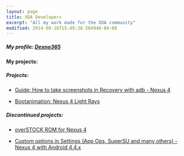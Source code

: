```yaml
---
layout: page
title: XDA Developers
excerpt: "All my work made for the XDA community"
modified: 2014-09-16T15:49:38.564948-04:00
---
```


##### My profile: [Desno365](http://forum.xda-developers.com/member.php?u=5289638)


#### My projects:

##### Projects:

* [Guide: How to take screenshots in Recovery with adb - Nexus 4](http://forum.xda-developers.com/nexus-4/general/guide-how-to-screenshots-recovery-adb-t2544042/post47864712)

* [Bootanimation: Nexus 4 Light Rays](http://forum.xda-developers.com/nexus-4/themes-apps/bootanimation-nexus-4-light-rays-t2559666/post48242446)


##### Discontinued projects:

* [overSTOCK ROM for Nexus 4](http://forum.xda-developers.com/nexus-4/development/rom-overstock-v5-0-0-nexus-5-ui-t2541559/post47805637)

* [Custom options in Settings (App Ops, SuperSU and many others) - Nexus 4 with Android 4.4.x](http://forum.xda-developers.com/nexus-4/themes-apps/discontinued-custom-options-settings-t2593536/post49022804)

